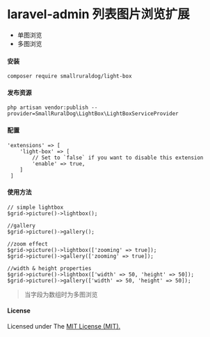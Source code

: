 laravel-admin 列表图片浏览扩展
======
- 单图浏览
- 多图浏览

#### 安装
```
composer require smallruraldog/light-box
```

#### 发布资源
```$xslt
php artisan vendor:publish --provider=SmallRuralDog\LightBox\LightBoxServiceProvider
```

#### 配置
```$xslt
'extensions' => [
    'light-box' => [
        // Set to `false` if you want to disable this extension
        'enable' => true,
    ]
 ]
```
#### 使用方法
```$xslt
// simple lightbox
$grid->picture()->lightbox();

//gallery
$grid->picture()->gallery();

//zoom effect
$grid->picture()->lightbox(['zooming' => true]);
$grid->picture()->gallery(['zooming' => true]);

//width & height properties
$grid->picture()->lightbox(['width' => 50, 'height' => 50]);
$grid->picture()->gallery(['width' => 50, 'height' => 50]);
```
>当字段为数组时为多图浏览

#### License

Licensed under The [MIT License (MIT). ](https://github.com/SmallRuralDog/light-box/blob/master/LICENSE)